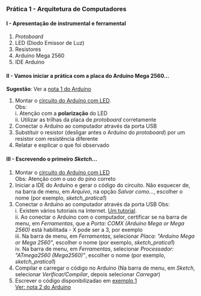 ### Prática 1 - Arquitetura de Computadores

#### I - Apresentação de instrumental e ferramental
1. *Protoboard*
2. LED (Diodo Emissor de Luz)
3. Resistores
4. Arduíno Mega 2560
5. IDE Arduíno

#### II - Vamos iniciar a prática com a placa do Arduíno Mega 2560...
**Sugestão**: Ver a [nota 1 do Arduíno](/arduino/arduino_1.pdf)  
1. Montar  o [circuito do Arduíno com LED](https://github.com/claytonjasilva/claytonjasilva.github.io/blob/main/arq_aulas/arq_notas/Schematic_Ardu%C3%ADno%20com%20LED_2022-08-12.png).  
Obs:   
   i. Atenção com a **polarização** do LED  
   ii. Utilizar as trilhas da placa de *protoboard* corretamente
2. Conectar o Arduíno ao computador através da porta USB
3. Substituir o resistor (desligar antes o Arduíno do *protoboard*) por um resistor com resistência diferente
4. Relatar e explicar o que foi observado

#### III - Escrevendo o primeiro *Sketch...*
1. Montar o [circuito do Arduíno com LED](https://github.com/claytonjasilva/claytonjasilva.github.io/blob/main/arq_aulas/arq_notas/Schematic_Arduino%20com%20LED%20no%20Scetch_2022-08-12.png)  
Obs: Atenção com o uso do pino correto
2. Iniciar a IDE do Arduíno e gerar o código do circuito. Não esquecer de, na barra de menu, em *Arquivo*, na opção *Salvar como...*, escolher o nome (por exemplo, *sketch_pratica1*)  
3. Conectar o Arduíno ao computador através da porta USB
Obs:  
   i. Existem vários tutoriais na Internet. [Um tutorial](https://www.circuitar.com.br/tutoriais/configurando-o-arduino-no-windows/index.html).  
   ii. Ao conectar o Arduíno com o computador, certificar se na barra de menu, em *Ferramentas*, que a *Porta: COMX (Arduíno Mega or Mega 2560)* está habilitada - X pode ser a 3, por exemplo  
   iii. Na barra de menu, em *Ferramentas*, selecionar *Placa: "Arduíno Mega or Mega 2560"*, escolher o nome (por exemplo, *sketch_pratica1*)  
   iv. Na barra de menu, em *Ferramentas*, selecionar *Processador: "ATmega2560 (Mega2560)"*, escolher o nome (por exemplo, *sketch_pratica1*)
5. Compilar e carregar o código no Arduíno (Na barra de menu, em *Sketch*, selecionar *Verificar/Compilar*, depois selecionar *Carregar*)
6. Escrever o código disponibilizadao em [exemplo 1](https://github.com/claytonjasilva/arquitetura_exemplos/blob/main/arq_pratica1.ino)  
   [Ver: nota 2 do Arduino](/arduino/arduino_2.pdf)
